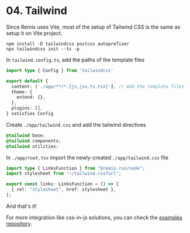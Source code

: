 # 04. Tailwind

Since Remix uses Vite, most of the setup of Tailwind CSS is the same as setup it on Vite project.

```
npm install -D tailwindcss postcss autoprefixer
npx tailwindcss init --ts -p
```

In `tailwind.config.ts`, add the paths of the template files

```typescript
import type { Config } from 'tailwindcss'

export default {
  content: ['./app/**/*.{js,jsx,ts,tsx}'], // Add the template files
  theme: {
    extend: {},
  },
  plugins: [],
} satisfies Config
```

Create `./app/tailwind.css` and add the tailwind directives

```css
@tailwind base;
@tailwind components;
@tailwind utilities;
```

In `./app/root.tsx` import the newly-created `./app/tailwind.css` file

```typescript
import type { LinksFunction } from "@remix-run/node";
import stylesheet from "~/tailwind.css?url";

export const links: LinksFunction = () => [
  { rel: "stylesheet", href: stylesheet },
];
```

And that's it!

For more integration like css-in-js solutions, you can check the
[examples repository](https://github.com/remix-run/examples).